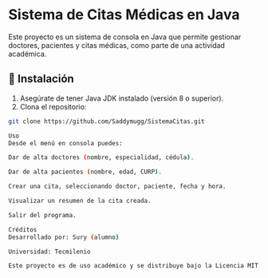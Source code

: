 # Sistema de Citas Médicas en Java

Este proyecto es un sistema de consola en Java que permite gestionar doctores, pacientes y citas médicas, como parte de una actividad académica.

## 🚀 Instalación

1. Asegúrate de tener Java JDK instalado (versión 8 o superior).
2. Clona el repositorio:

```bash
git clone https://github.com/Saddymugg/SistemaCitas.git

Uso
Desde el menú en consola puedes:

Dar de alta doctores (nombre, especialidad, cédula).

Dar de alta pacientes (nombre, edad, CURP).

Crear una cita, seleccionando doctor, paciente, fecha y hora.

Visualizar un resumen de la cita creada.

Salir del programa.

Créditos
Desarrollado por: Sury (alumno)

Universidad: Tecmilenio

Este proyecto es de uso académico y se distribuye bajo la Licencia MIT. Puedes usarlo, modificarlo y compartirlo libremente citando al autor.
